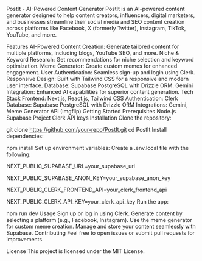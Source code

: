 PostIt - AI-Powered Content Generator
PostIt is an AI-powered content generator designed to help content creators, influencers, digital marketers, and businesses streamline their social media and SEO content creation across platforms like Facebook, X (formerly Twitter), Instagram, TikTok, YouTube, and more.

Features
AI-Powered Content Creation: Generate tailored content for multiple platforms, including blogs, YouTube SEO, and more.
Niche & Keyword Research: Get recommendations for niche selection and keyword optimization.
Meme Generator: Create custom memes for enhanced engagement.
User Authentication: Seamless sign-up and login using Clerk.
Responsive Design: Built with Tailwind CSS for a responsive and modern user interface.
Database: Supabase PostgreSQL with Drizzle ORM.
Gemini Integration: Enhanced AI capabilities for superior content generation.
Tech Stack
Frontend: Next.js, React.js, Tailwind CSS
Authentication: Clerk
Database: Supabase PostgreSQL with Drizzle ORM
Integrations: Gemini, Meme Generator API (Imgflip)
Getting Started
Prerequisites
Node.js
Supabase Project
Clerk API keys
Installation
Clone the repository:

git clone https://github.com/your-repo/PostIt.git
cd PostIt
Install dependencies:

npm install
Set up environment variables: Create a .env.local file with the following:

NEXT_PUBLIC_SUPABASE_URL=your_supabase_url

NEXT_PUBLIC_SUPABASE_ANON_KEY=your_supabase_anon_key

NEXT_PUBLIC_CLERK_FRONTEND_API=your_clerk_frontend_api

NEXT_PUBLIC_CLERK_API_KEY=your_clerk_api_key
Run the app:

npm run dev
Usage
Sign up or log in using Clerk.
Generate content by selecting a platform (e.g., Facebook, Instagram).
Use the meme generator for custom meme creation.
Manage and store your content seamlessly with Supabase.
Contributing
Feel free to open issues or submit pull requests for improvements.

License
This project is licensed under the MIT License.
